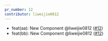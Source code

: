 ```yaml
---
pr_number: 12
contributor: liweijie0812
---
```


- feat(aa): New Component @liweijie0812 ([#12](https://github.com/liweijie0812/test-mono-log/pull/12))
- feat(bb): New Component @liweijie0812 ([#12](https://github.com/liweijie0812/test-mono-log/pull/12))
